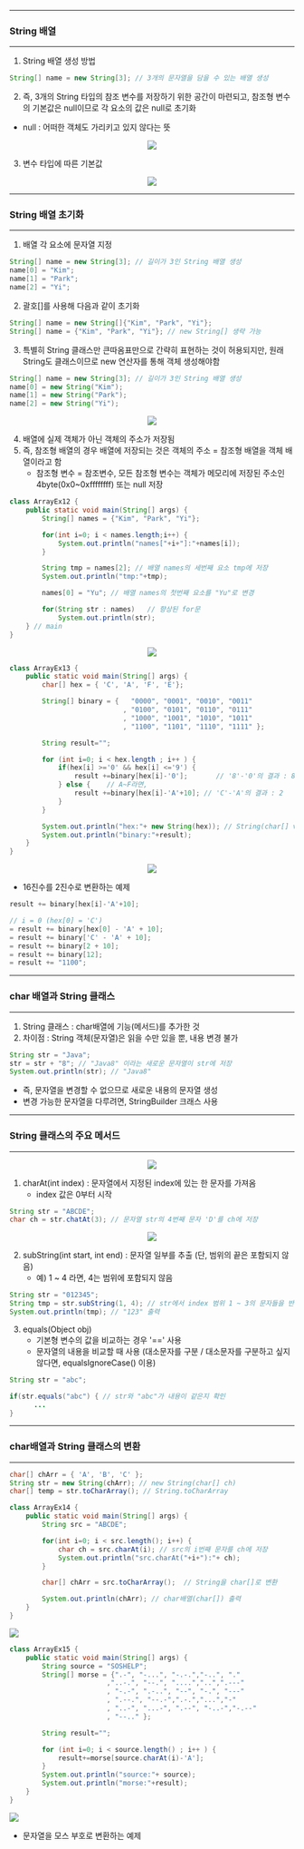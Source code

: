 -----
### String 배열
-----
1. String 배열 생성 방법
```java
String[] name = new String[3]; // 3개의 문자열을 담을 수 있는 배열 생성
```

2. 즉, 3개의 String 타입의 참조 변수를 저장하기 위한 공간이 마련되고, 참조형 변수의 기본값은 null이므로 각 요소의 값은 null로 초기화
  - null : 어떠한 객체도 가리키고 있지 않다는 뜻
<div align="center">
<img src="https://github.com/sooyounghan/Java/assets/34672301/9caf9920-17f2-4a79-af35-1f4855033116">
</div>

3. 변수 타입에 따른 기본값
<div align="center">
<img src="https://github.com/sooyounghan/Java/assets/34672301/b7abe4ab-9a70-4517-9419-dcbec5d7c815">
</div>

-----
### String 배열 초기화
-----
1. 배열 각 요소에 문자열 지정
```java
String[] name = new String[3]; // 길이가 3인 String 배열 생성
name[0] = "Kim";
name[1] = "Park";
name[2] = "Yi";
```

2. 괄호[]를 사용해 다음과 같이 초기화
```java
String[] name = new String[]{"Kim", "Park", "Yi"};
String[] name = {"Kim", "Park", "Yi"}; // new String[] 생략 가능
```

3. 특별히 String 클래스만 큰따옴표만으로 간략히 표현하는 것이 허용되지만, 원래 String도 클래스이므로 new 연산자를 통해 객체 생성해야함
```java
String[] name = new String[3]; // 길이가 3인 String 배열 생성
name[0] = new String("Kim");
name[1] = new String("Park");
name[2] = new String("Yi");
```
<div align="center">
<img src="https://github.com/sooyounghan/Java/assets/34672301/a2f353d7-7b7b-40c1-b071-fbe29a786500">
</div>

4. 배열에 실제 객체가 아닌 객체의 주소가 저장됨
5. 즉, 참조형 배열의 경우 배열에 저장되는 것은 객체의 주소 = 참조형 배열을 객체 배열이라고 함
   - 참조형 변수 = 참조변수, 모든 참조형 변수는 객체가 메모리에 저장된 주소인 4byte(0x0~0xffffffff) 또는 null 저장

```java
class ArrayEx12 {
	public static void main(String[] args) {
		String[] names = {"Kim", "Park", "Yi"};

		for(int i=0; i < names.length;i++) {
			System.out.println("names["+i+"]:"+names[i]);
		}

		String tmp = names[2]; // 배열 names의 세번째 요소 tmp에 저장
		System.out.println("tmp:"+tmp);

		names[0] = "Yu"; // 배열 names의 첫번째 요소를 "Yu"로 변경

		for(String str : names)   // 향상된 for문
			System.out.println(str);
	} // main
}
```
<div align="center">
<img src="https://github.com/sooyounghan/Java/assets/34672301/9fd03080-77d9-4330-9ada-b0e38abf7db8">
</div>

```java
class ArrayEx13 {
	public static void main(String[] args) {
		char[] hex = { 'C', 'A', 'F', 'E'};

		String[] binary = {   "0000", "0001", "0010", "0011"
						    , "0100", "0101", "0110", "0111"
						    , "1000", "1001", "1010", "1011"
						    , "1100", "1101", "1110", "1111" };

		String result="";

		for (int i=0; i < hex.length ; i++ ) {		
			if(hex[i] >='0' && hex[i] <='9') {
				result +=binary[hex[i]-'0'];	   // '8'-'0'의 결과 : 8
			} else {	// A~F라면,
				result +=binary[hex[i]-'A'+10]; // 'C'-'A'의 결과 : 2
			}
		}

		System.out.println("hex:"+ new String(hex)); // String(char[] value)
		System.out.println("binary:"+result);
	}
}
```
<div align="center">
<img src="https://github.com/sooyounghan/Java/assets/34672301/dbf331a6-ee52-4030-8c5c-887f60bdd125">
</div>

  - 16진수를 2진수로 변환하는 예제
```java
result += binary[hex[i]-'A'+10];

// i = 0 (hex[0] = 'C')
= result += binary[hex[0] - 'A' + 10];
= result += binary['C' - 'A' + 10];
= result += binary[2 + 10];
= result += binary[12];
= result += "1100";
```

-----
### char 배열과 String 클래스
-----
1. String 클래스 : char배열에 기능(메서드)를 추가한 것
2. 차이점 : String 객체(문자열)은 읽을 수만 있을 뿐, 내용 변경 불가
```java
String str = "Java";
str = str + "8"; // "Java8" 이라는 새로운 문자열이 str에 저장
System.out.println(str); // "Java8"
```
  - 즉, 문자열을 변경할 수 없으므로 새로운 내용의 문자열 생성
  - 변경 가능한 문자열을 다루려면, StringBuilder 크래스 사용

-----
### String 클래스의 주요 메서드
-----
<div align="center">
<img src="https://github.com/sooyounghan/Java/assets/34672301/8f1980ed-a38e-4d61-ac3c-8d9fd11cba4b">
</div>

1. charAt(int index) : 문자열에서 지정된 index에 있는 한 문자를 가져옴
   - index 값은 0부터 시작
```java
String str = "ABCDE";
char ch = str.chatAt(3); // 문자열 str의 4번째 문자 'D'를 ch에 저장
```
<div align="center">
<img src="https://github.com/sooyounghan/Java/assets/34672301/77cb1061-86a7-4928-9c67-1294f0e5d95e">
</div>

2. subString(int start, int end) : 문자열 일부를 추출 (단, 범위의 끝은 포함되지 않음)
   - 예) 1 ~ 4 라면, 4는 범위에 포함되지 않음
```java
String str = "012345";
String tmp = str.subString(1, 4); // str에서 index 범위 1 ~ 3의 문자들을 반환
System.out.println(tmp); // "123" 출력
```

3. equals(Object obj)
   - 기본형 변수의 값을 비교하는 경우 '==' 사용
   - 문자열의 내용을 비교할 때 사용 (대소문자를 구분 / 대소문자를 구분하고 싶지 않다면, equalsIgnoreCase() 이용)
```java
String str = "abc";

if(str.equals("abc") { // str와 "abc"가 내용이 같은지 확인
      ...
}
```

-----
### char배열과 String 클래스의 변환
-----
```java
char[] chArr = { 'A', 'B', 'C' };
String str = new String(chArr); // new String(char[] ch)
char[] temp = str.toCharArray(); // String.toCharArray
```
```java
class ArrayEx14 {
	public static void main(String[] args) {
		String src = "ABCDE";

		for(int i=0; i < src.length(); i++) {
			char ch = src.charAt(i); // src의 i번째 문자를 ch에 저장
			System.out.println("src.charAt("+i+"):"+ ch);
		}

		char[] chArr = src.toCharArray();  // String을 char[]로 변환

		System.out.println(chArr); // char배열(char[]) 출력
	}
}
```
<div align=center">
<img src="https://github.com/sooyounghan/Java/assets/34672301/d80313d1-3684-4d60-b2a1-773fd664f4c5">
</div>

```java
class ArrayEx15 {
	public static void main(String[] args) {
		String source = "SOSHELP";
		String[] morse = {".-", "-...", "-.-.","-..", "."
						,"..-.", "--.", "....","..",".---"
						, "-.-", ".-..", "--", "-.", "---"
						, ".--.", "--.-",".-.","...","-"
						, "..-", "...-", ".--", "-..-","-.--"
						, "--.." };

		String result="";

		for (int i=0; i < source.length() ; i++ ) {
			result+=morse[source.charAt(i)-'A'];
		}
		System.out.println("source:"+ source);
		System.out.println("morse:"+result);
	}
}
```
<div align=center">
<img src="https://github.com/sooyounghan/Java/assets/34672301/67278c94-06e7-4112-a35c-683ec079d364">
</div>

  - 문자열을 모스 부호로 변환하는 예제




